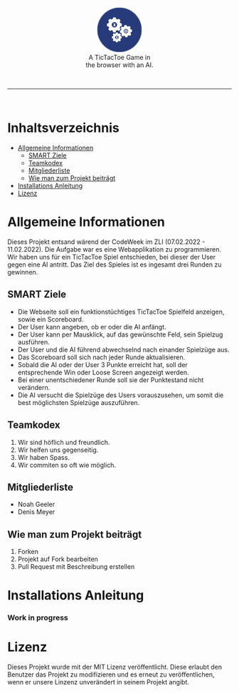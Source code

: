 <br>

<p align="center">
  <img src="./tictactoeai.png" height="100px"><br>
  A TicTacToe Game in<br>
  the browser with an AI.
</p>
<br>

-------------------------------------------------

<br>

# Inhaltsverzeichnis

- [Allgemeine Informationen](https://github.com/Nevah5/tictactoeai#allgemeine-informationen)
  - [SMART Ziele](https://github.com/Nevah5/tictactoeai#smart-ziele)
  - [Teamkodex](https://github.com/Nevah5/tictactoeai#teamkodex)
  - [Mitgliederliste](https://github.com/Nevah5/tictactoeai#mitgliederliste)
  - [Wie man zum Projekt beiträgt](https://github.com/Nevah5/tictactoeai#wie-man-zum-projekt-beiträgt)
- [Installations Anleitung](https://github.com/Nevah5/tictactoeai#installations-anleitung)
- [Lizenz](https://github.com/Nevah5/tictactoeai#lizenz)

# Allgemeine Informationen
Dieses Projekt entsand wärend der CodeWeek im ZLI (07.02.2022 - 11.02.2022). Die Aufgabe war es eine Webapplikation zu programmieren. Wir haben uns für ein TicTacToe Spiel entschieden, bei dieser der User gegen eine AI antritt. Das Ziel des Spieles ist es ingesamt drei Runden zu gewinnen.

## SMART Ziele
- Die Webseite soll ein funktionstüchtiges TicTacToe Spielfeld anzeigen, sowie ein Scoreboard.
- Der User kann angeben, ob er oder die AI anfängt.
- Der User kann per Mausklick, auf das gewünschte Feld, sein Spielzug ausführen.
- Der User und die AI führend abwechselnd nach einander Spielzüge aus.
- Das Scoreboard soll sich nach jeder Runde aktualisieren.
- Sobald die AI oder der User 3 Punkte erreicht hat, soll der entsprechende Win oder Loose Screen angezeigt werden.
- Bei einer unentschiedener Runde soll sie der Punktestand nicht verändern.
- Die AI versucht die Spielzüge des Users vorauszusehen, um somit die best möglichsten Spielzüge auszuführen.

## Teamkodex

1. Wir sind höflich und freundlich.
2. Wir helfen uns gegenseitig.
3. Wir haben Spass.
4. Wir commiten so oft wie möglich.

## Mitgliederliste
- Noah Geeler
- Denis Meyer

## Wie man zum Projekt beiträgt
1. Forken
2. Projekt auf Fork bearbeiten
3. Pull Request mit Beschreibung erstellen

# Installations Anleitung
### Work in progress


# Lizenz
Dieses Projekt wurde mit der MIT Lizenz veröffentlicht. Diese erlaubt den Benutzer das Projekt zu modifizieren und es erneut zu veröffentlichen, wenn er unsere Linzenz unverändert in seinem Projekt angibt.
